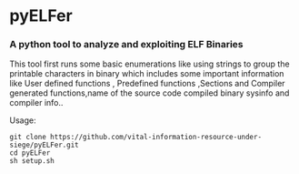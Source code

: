 # pyELFer
### A python tool to analyze and exploiting ELF Binaries
This tool first runs some basic enumerations like using strings to group the printable characters in binary which includes some important information like User defined functions , Predefined functions ,Sections and Compiler generated functions,name of the source code compiled binary sysinfo and compiler info..

Usage:
```
git clone https://github.com/vital-information-resource-under-siege/pyELFer.git
cd pyELFer
sh setup.sh
```
